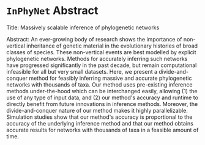 # `InPhyNet` Abstract

Title: Massively scalable inference of phylogenetic networks

Abstract: An ever-growing body of research shows the importance of non-vertical inheritance of genetic material in the evolutionary histories of broad classes of species. These non-vertical events are best modelled by explicit phylogenetic networks. Methods for accurately inferring such networks have progressed significantly in the past decade, but remain computational infeasible for all but very small datasets. Here, we present a divide-and-conquer method for feasibly inferring massive and accurate phylogenetic networks with thousands of taxa. Our method uses pre-existing inference methods under-the-hood which can be interchanged easily, allowing (1) the use of any type of input data, and (2) our method's accuracy and runtime to directly benefit from future innovations in inference methods. Moreover, the divide-and-conquer nature of our method makes it highly parallelizable. Simulation studies show that our method's accuracy is proportional to the accuracy of the underlying inference method and that our method obtains accurate results for networks with thousands of taxa in a feasible amount of time.